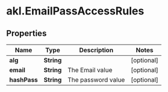 # akl.EmailPassAccessRules

## Properties

Name | Type | Description | Notes
------------ | ------------- | ------------- | -------------
**alg** | **String** |  | [optional] 
**email** | **String** | The Email value | [optional] 
**hashPass** | **String** | The password value | [optional] 


